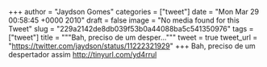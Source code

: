 
+++
author = "Jaydson Gomes"
categories = ["tweet"]
date = "Mon Mar 29 00:58:45 +0000 2010"
draft = false
image = "No media found for this Tweet"
slug = "229a2142de8db039f53b0a44088ba5c541350976"
tags = ["tweet"]
title = """Bah, preciso de um desper..."""
tweet = true
tweet_url = "https://twitter.com/jaydson/status/11222321929"
+++
Bah, preciso de um despertador assim http://tinyurl.com/yd4rrul
